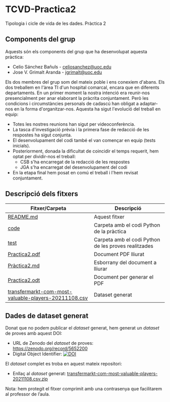 # TCVD-Practica2
Tipologia i cicle de vida de les dades. Pràctica 2

## Components del grup
Aquests són els components del grup que ha desenvolupat aquesta pràctica:
* Celio Sánchez Bañuls - <celiosanchez@uoc.edu>
* Jose V. Grimalt Aranda - <jgrimalt@uoc.edu>

Els dos membres del grup som del mateix poble i ens conexíem d'abans. Els dos treballem en l'àrea TI d'un hospital comarcal, encara que en diferents departaments. En un primer moment la nostra intenció era reunir-nos presencialment per anar elaborant la pràcrita conjuntament. Però les condicions i circumstàncies personals de cadascú han obligat a adaptar-nos en la forma d'organitzar-nos. Aquesta ha sigut l'evolució del treball en equip:

- Totes les nostres reunions han sigut per videoconferència.
- La tasca d'investigació prèvia i la primera fase de redacció de les respostes ha sigut conjunta. 
- El desenvolupament del codi també el van començar en equip (tests inicials).
- Posteriorment, donada la dificultat de coincidir el temps requerit, hem optat per dividir-nos el treball:
  - CSB s'ha encarregat de la redacció de les respostes
  - JGA s'ha encarregat del desenvolupament del codi
- En la etapa final hem posat en comú el treball i l'hem revisat conjuntament.

## Descripció dels fitxers

| Fitxer/Carpeta | Descripció |
|----------------|------------|
| [README.md](README.md) | Aquest fitxer |
| [code](code) | Carpeta amb el codi Python de la pràctica |
| [test](test) | Carpeta amb el codi Python de les proves realitzades |
| [Practica2.pdf](Practica1.pdf) | Document PDF lliurat |
| [Pràctica2.md](Pràctica.md) | Esborrany del document a lliurar |
| [Practica2.odt](Practica1.odt) | Document per generar el PDF |
| [transfermarkt-com-most-valuable-players-20211108.csv](transfermarkt-com-most-valuable-players-20211108.csv.zip) | Dataset generat |


## Dades de dataset generat
Donat que no podem publicar el *dataset* generat, hem generat un *dataset* de proves amb aquest DOI:
* URL de Zenodo del *dataset* de proves: https://zenodo.org/record/5652200
* Digital Object Identifier: [![DOI](https://github.com/Celiosanchez/TCVD-Practica1/blob/aportacions-celio/zenodo.5652200.svg)](https://doi.org/10.5281/zenodo.5652200)

El *dataset* complet es troba en aquest mateix repositori:
* Enllaç al *dataset* generat:
[transfermarkt-com-most-valuable-players-20211108.csv.zip](transfermarkt-com-most-valuable-players-20211108.csv.zip)

Nota: hem protegit el fitxer comprimit amb una contrasenya que facilitarem al professor de l’aula.
